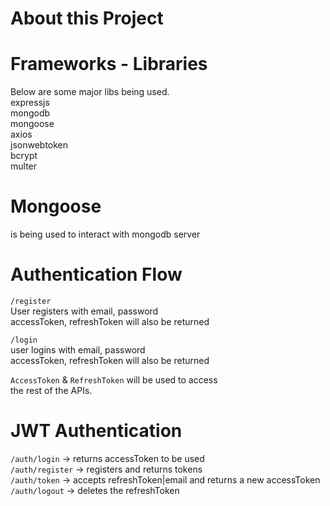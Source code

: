 # About this Project
# Frameworks - Libraries
Below are some major libs being used.  
expressjs  
mongodb  
mongoose  
axios  
jsonwebtoken  
bcrypt  
multer

# Mongoose
is being used to interact with mongodb server

# Authentication Flow
`/register`  
User registers with email, password  
accessToken, refreshToken will also be returned

`/login`  
user logins with email, password  
accessToken, refreshToken will also be returned


`AccessToken` & `RefreshToken` will be used to access  
the rest of the APIs.

# JWT Authentication
`/auth/login` -> returns accessToken to be used  
`/auth/register` -> registers and returns tokens  
`/auth/token` -> accepts refreshToken|email and returns a new accessToken  
`/auth/logout` -> deletes the refreshToken
